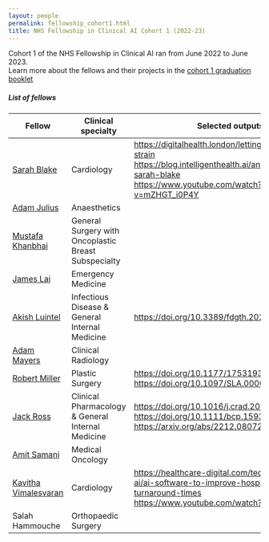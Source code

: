 ```yaml
---
layout: people
permalink: fellowship_cohort1.html
title: NHS Fellowship in Clinical AI Cohort 1 (2022-23) 
---
```


Cohort 1 of the NHS Fellowship in Clinical AI ran from June 2022 to June 2023.<br>
Learn more about the fellows and their projects in the [cohort 1 graduation booklet](assets/docs/FCAI_C1_GraduationBooklet.pdf)

<h5>List of fellows</h5>


| Fellow                                                                               | Clinical specialty                                   | Selected outputs
|--------------------------------------------------------------------------------------|------------------------------------------------------| ---
| [Sarah Blake](https://www.linkedin.com/in/sarah-blake-571a9618a/)                    | Cardiology                                           |<https://digitalhealth.london/letting-ai-take-the-strain> <br /> <https://blog.intelligenthealth.ai/an-interview-with-sarah-blake>  <br /> <https://www.youtube.com/watch?v=mZHGT_i0P4Y>
| [Adam Julius](https://www.linkedin.com/in/adam-julius-764b20275/)                    | Anaesthetics                                         |
| [Mustafa Khanbhai](https://www.linkedin.com/in/mustafa-khanbhai-phd-frcs-6a52b4121/) | General Surgery with Oncoplastic Breast Subspecialty |
| [James Lai](https://www.linkedin.com/in/jamestflai/)                                 | Emergency Medicine                                   | 
| [Akish Luintel](https://www.linkedin.com/in/akish-luintel-652407a2/)                 | Infectious Disease & General Internal Medicine       | <https://doi.org/10.3389/fdgth.2023.1161098>
| [Adam Mayers](https://www.linkedin.com/in/adam-mayers-225311272/)                    | Clinical Radiology                                   |
| [Robert Miller](https://scholar.google.co.uk/citations?user=gDW-DoAAAAAJ&hl=en)      | Plastic Surgery                                      |<https://doi.org/10.1177/17531934231152592> <br/> <https://doi.org/10.1097/SLA.0000000000005896>
| [Jack Ross](https://www.linkedin.com/in/jack-ross-b3673154/)                         | Clinical Pharmacology & General Internal Medicine    | <https://doi.org/10.1016/j.crad.2022.09.132> <br/> <https://doi.org/10.1111/bcp.15930> <br /> <https://arxiv.org/abs/2212.08072>
| [Amit Samani](https://www.linkedin.com/in/amit-samani-561331189/)                    | Medical Oncology                                     |
| [Kavitha Vimalesvaran](https://www.linkedin.com/in/kavitha-vimalesvaran-83600979/)   | Cardiology                                           | <https://healthcare-digital.com/technology-and-ai/ai-software-to-improve-hospital-patient-turnaround-times> <br/> <https://www.youtube.com/watch?v=Rh_Q0tzl8wc>
| Salah Hammouche                                                                      | Orthopaedic Surgery                                  |


